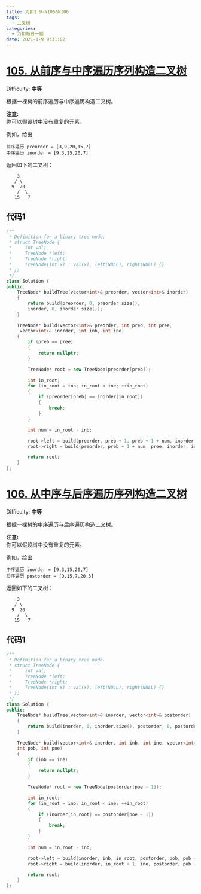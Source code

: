 ```yaml
---
title: 力扣1.9-N105&N106
tags:
  - 二叉树
categories:
  - 力扣每日一题
date: 2021-1-9 9:31:02
---
```


# [105\. 从前序与中序遍历序列构造二叉树](https://leetcode-cn.com/problems/construct-binary-tree-from-preorder-and-inorder-traversal/)

Difficulty: **中等**


根据一棵树的前序遍历与中序遍历构造二叉树。

**注意:**  
你可以假设树中没有重复的元素。

例如，给出

```
前序遍历 preorder = [3,9,20,15,7]
中序遍历 inorder = [9,3,15,20,7]
```

返回如下的二叉树：

```
    3
   / \
  9  20
    /  \
   15   7
```

## 代码1

```c++
/**
 * Definition for a binary tree node.
 * struct TreeNode {
 *     int val;
 *     TreeNode *left;
 *     TreeNode *right;
 *     TreeNode(int x) : val(x), left(NULL), right(NULL) {}
 * };
 */
class Solution {
public:
    TreeNode* buildTree(vector<int>& preorder, vector<int>& inorder)
    {
        return build(preorder, 0, preorder.size(), 
        inorder, 0, inorder.size());
    }

    TreeNode* build(vector<int>& preorder, int preb, int pree,
     vector<int>& inorder, int inb, int ine)
    {
        if (preb == pree)
        {
            return nullptr;
        }

        TreeNode* root = new TreeNode(preorder[preb]);

        int in_root;
        for (in_root = inb; in_root < ine; ++in_root)
        {
            if (preorder[preb] == inorder[in_root])
            {
                break;
            }
        }

        int num = in_root - inb;

        root->left = build(preorder, preb + 1, preb + 1 + num, inorder, inb, in_root);
        root->right = build(preorder, preb + 1 + num, pree, inorder, in_root + 1, ine);

        return root;
    }
};
```

# [106\. 从中序与后序遍历序列构造二叉树](https://leetcode-cn.com/problems/construct-binary-tree-from-inorder-and-postorder-traversal/)

Difficulty: **中等**


根据一棵树的中序遍历与后序遍历构造二叉树。

**注意:**  
你可以假设树中没有重复的元素。

例如，给出

```
中序遍历 inorder = [9,3,15,20,7]
后序遍历 postorder = [9,15,7,20,3]
```

返回如下的二叉树：

```
    3
   / \
  9  20
    /  \
   15   7
```


## 代码1

``` C++
​/**
 * Definition for a binary tree node.
 * struct TreeNode {
 *     int val;
 *     TreeNode *left;
 *     TreeNode *right;
 *     TreeNode(int x) : val(x), left(NULL), right(NULL) {}
 * };
 */
class Solution {
public:
    TreeNode* buildTree(vector<int>& inorder, vector<int>& postorder)
    {
        return build(inorder, 0, inorder.size(), postorder, 0, postorder.size());
    }

    TreeNode* build(vector<int>& inorder, int inb, int ine, vector<int>& postorder, 
    int pob, int poe)
    {
        if (inb == ine)
        {
            return nullptr;
        }

        TreeNode* root = new TreeNode(postorder[poe - 1]);

        int in_root;
        for (in_root = inb; in_root < ine; ++in_root)
        {
            if (inorder[in_root] == postorder[poe - 1])
            {
                break;
            }
        }

        int num = in_root - inb;

        root->left = build(inorder, inb, in_root, postorder, pob, pob + num);
        root->right = build(inorder, in_root + 1, ine, postorder, pob + num, poe - 1);

        return root;
    }
};
```